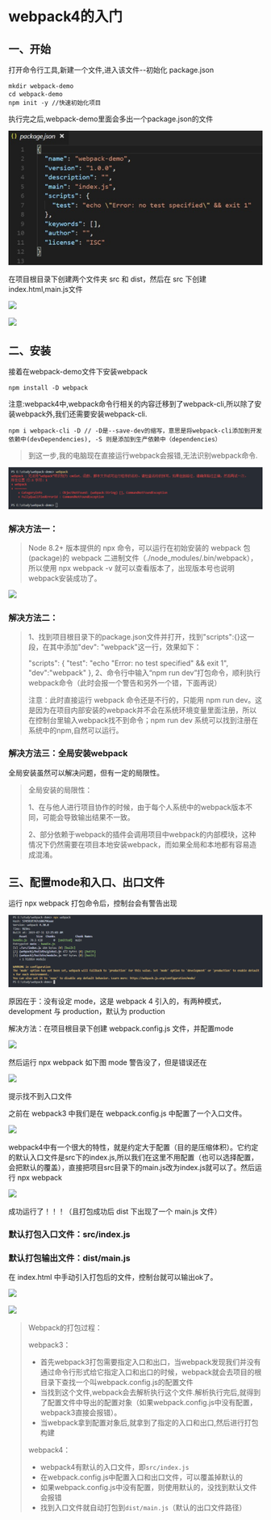 # webpack4的入门
## 一、开始
打开命令行工具,新建一个文件,进入该文件--初始化 package.json

	mkdir webpack-demo
	cd webpack-demo
	npm init -y //快速初始化项目

执行完之后,webpack-demo里面会多出一个package.json的文件

![](https://raw.githubusercontent.com/limchen233/images/master/webpack4_images/1.png)

在项目根目录下创建两个文件夹 src 和 dist，然后在 src 下创建 index.html,main.js文件

![](https://camo.githubusercontent.com/84865706eaec780cfd0eb778bd18c85eb9b4a752/68747470733a2f2f692e696d6775722e636f6d2f6d52786f7541692e706e67)

![](https://camo.githubusercontent.com/50518636a84237af096f15903a31fb6e7bad4ecc/68747470733a2f2f692e696d6775722e636f6d2f4d4d557178736b2e706e67)

## 二、安装

接着在webpack-demo文件下安装webpack

	npm install -D webpack

注意:webpack4中,webpack命令行相关的内容迁移到了webpack-cli,所以除了安装webpack外,我们还需要安装webpack-cli.

	npm i webpack-cli -D // -D是--save-dev的缩写，意思是将webpack-cli添加到开发依赖中(devDependencies), -S 则是添加到生产依赖中（dependencies）

> 到这一步,我的电脑现在直接运行webpack会报错,无法识别webpack命令.

![](https://raw.githubusercontent.com/limchen233/images/master/webpack4_images/3.png)

### 解决方法一：

> Node 8.2+ 版本提供的 npx 命令，可以运行在初始安装的 webpack 包(package)的 webpack 二进制文件（./node_modules/.bin/webpack），所以使用 npx webpack -v 就可以查看版本了，出现版本号也说明webpack安装成功了。

![](https://i.imgur.com/y8JXPkI.png)

### 解决方法二：
> 1、找到项目根目录下的package.json文件并打开，找到"scripts":{}这一段，在其中添加"dev": 
> "webpack"这一行，效果如下：
>
> "scripts": {
> 	"test": "echo \"Error: no test specified\" && exit 1",
> 	"dev":"webpack"
> 	},
> 2、命令行中输入“npm run dev”打包命令，顺利执行webpack命令（此时会报一个警告和另外一个错，下面再说）
>
> 注意：此时直接运行 webpack 命令还是不行的，只能用 npm run dev。这是因为在项目内部安装的webpack并不会在系统环境变量里面注册，所以在控制台里输入webpack找不到命令；npm run dev 系统可以找到注册在系统中的npm,自然可以运行。


### 解决方法三：全局安装webpack

全局安装虽然可以解决问题，但有一定的局限性。

> 全局安装的局限性：
>
> 1、在与他人进行项目协作的时候，由于每个人系统中的webpack版本不同，可能会导致输出结果不一致。
>
> 2、部分依赖于webpack的插件会调用项目中webpack的内部模块，这种情况下仍然需要在项目本地安装webpack，而如果全局和本地都有容易造成混淆。

## 三、配置mode和入口、出口文件

运行 npx webpack 打包命令后，控制台会有警告出现

![](https://raw.githubusercontent.com/limchen233/images/master/webpack4_images/5.png)

原因在于：没有设定 mode，这是 webpack 4 引入的，有两种模式，development 与 production，默认为 production

解决方法：在项目根目录下创建 webpack.config.js 文件，并配置mode

![](https://i.imgur.com/avyi3C5.png)

然后运行 npx webpack 如下图 mode 警告没了，但是错误还在

![](https://i.imgur.com/N2Xjr1q.png)

提示找不到入口文件

之前在 webpack3 中我们是在 webpack.config.js 中配置了一个入口文件。

![](https://i.imgur.com/Atz1Qjx.png)



webpack4中有一个很大的特性，就是约定大于配置（目的是压缩体积）。它约定的默认入口文件是src下的index.js,所以我们在这里不用配置（也可以选择配置，会把默认的覆盖），直接把项目src目录下的main.js改为index.js就可以了。然后运行 npx webpack

![](https://i.imgur.com/2wOCUsf.png)

成功运行了！！！（且打包成功后 dist 下出现了一个 main.js 文件）

### 默认打包入口文件：src/index.js

### 默认打包输出文件：dist/main.js

在 index.html 中手动引入打包后的文件，控制台就可以输出ok了。

![](https://i.imgur.com/powbIAf.png)

![](https://i.imgur.com/jlvwSJZ.png)



> Webpack的打包过程：
>
> webpack3：
>
> - 首先webpack3打包需要指定入口和出口，当webpack发现我们并没有通过命令行形式给它指定入口和出口的时候，webpack就会去项目的根目录下查找一个叫webpack.config.js的配置文件
> - 当找到这个文件,webpack会去解析执行这个文件.解析执行完后,就得到了配置文件中导出的配置对象（如果webpack.config.js中没有配置，webpack3直接会报错）。
> - 当webpack拿到配置对象后,就拿到了指定的入口和出口,然后进行打包构建
>
> webpack4：
>
> - webpack4有默认的入口文件，即`src/index.js`
> - 在webpack.config.js中配置入口和出口文件，可以覆盖掉默认的
> - 如果webpack.config.js中没有配置，则使用默认的，没找到默认文件会报错
> - 找到入口文件就自动打包到`dist/main.js`（默认的出口文件路径）